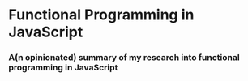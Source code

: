 # Functional Programming in JavaScript

### A(n opinionated) summary of my research into functional programming in JavaScript

